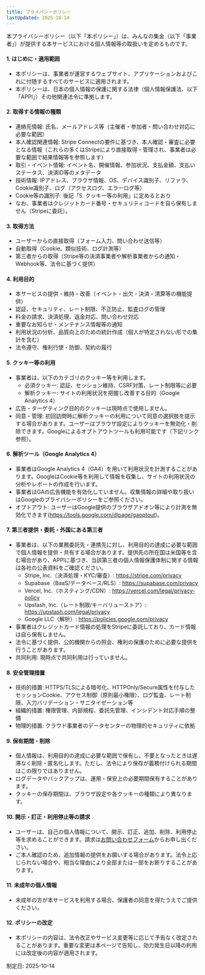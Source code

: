 ```yaml
---
title: プライバシーポリシー
lastUpdated: 2025-10-14
---
```


本プライバシーポリシー（以下「本ポリシー」）は、みんなの集金（以下「事業者」）が提供する本サービスにおける個人情報等の取扱いを定めるものです。

#### 1. はじめに・適用範囲

- 本ポリシーは、事業者が運営するウェブサイト、アプリケーションおよびこれに付随するすべてのサービスに適用されます。
- 本ポリシーは、日本の個人情報の保護に関する法律（個人情報保護法、以下「APPI」）その他関連法令に準拠します。

#### 2. 取得する情報の種類

- 連絡先情報: 氏名、メールアドレス等（主催者・参加者・問い合わせ対応に必要な範囲）
- 本人確認関連情報: Stripe Connectの要件に基づき、本人確認・審査に必要となる情報（これらの多くはStripeにより直接取得・管理され、事業者は必要な範囲で結果情報等を参照します）
- 取引・イベント情報: イベント名、開催情報、参加状況、支払金額、支払いステータス、決済ID等のメタデータ
- 技術情報: IPアドレス、ブラウザ情報、OS、デバイス識別子、リファラ、Cookie識別子、ログ（アクセスログ、エラーログ等）
- Cookie等の識別子: 後記「5. クッキー等の利用」に定めるとおり
- なお、事業者はクレジットカード番号・セキュリティコードを自ら保有しません（Stripeに委託）。

#### 3. 取得方法

- ユーザーからの直接取得（フォーム入力、問い合わせ送信等）
- 自動取得（Cookie、類似技術、ログ計測等）
- 第三者からの取得（Stripe等の決済事業者や解析事業者からの通知・Webhook等、法令に基づく提供）

#### 4. 利用目的

- 本サービスの提供・維持・改善（イベント・出欠・決済・清算等の機能提供）
- 認証、セキュリティ、レート制限、不正防止、監査ログの管理
- 料金の請求、決済処理、返金対応、問い合わせ対応
- 重要なお知らせ・メンテナンス情報等の通知
- 利用状況の分析、品質向上のための統計作成（個人が特定されない形での集計を含む）
- 法令遵守、権利行使・防御、契約の履行

#### 5. クッキー等の利用

- 事業者は、以下のカテゴリのクッキー等を利用します。
  - 必須クッキー: 認証、セッション維持、CSRF対策、レート制限等に必要
  - 解析クッキー: サイトの利用状況を把握し改善する目的（Google Analytics 4）
- 広告・ターゲティング目的のクッキーは現時点で使用しません。
- 同意・管理: 初回訪問時に解析クッキーの利用について同意の選択肢を提示する場合があります。ユーザーはブラウザ設定によりクッキーを無効化・削除できます。Googleによるオプトアウトツールも利用可能です（下記リンク参照）。

#### 6. 解析ツール（Google Analytics 4）

- 事業者はGoogle Analytics 4（GA4）を用いて利用状況を計測することがあります。GoogleはCookie等を利用して情報を収集し、サイトの利用状況の分析やレポートの作成を行います。
- 事業者はGAの広告機能を有効化していません。収集情報の詳細や取り扱いはGoogleのプライバシーポリシーをご参照ください。
- オプトアウト: ユーザーはGoogle提供のブラウザアドオン等により計測を無効化できます(https://tools.google.com/dlpage/gaoptout)。

#### 7. 第三者提供・委託・外国にある第三者

- 事業者は、以下の業務委託先・連携先に対し、利用目的の達成に必要な範囲で個人情報を提供・共有する場合があります。提供先の所在国は米国等を含む場合があり、APPIに基づき、当該第三者の個人情報保護体制に関する情報は各社の公表資料をご確認ください。
  - Stripe, Inc.（決済処理・KYC/審査）: https://stripe.com/privacy
  - Supabase（BaaS/データベース/RLS）: https://supabase.com/privacy
  - Vercel, Inc.（ホスティング/CDN）: https://vercel.com/legal/privacy-policy
  - Upstash, Inc.（レート制限/キーバリューストア）: https://upstash.com/legal/privacy
  - Google LLC（解析）: https://policies.google.com/privacy
- 事業者はクレジットカード情報の処理をStripeに委託しており、カード情報は自ら保有しません。
- 法令に基づく提供、公的機関からの照会、権利の保護のために必要な提供を行うことがあります。
- 共同利用: 現時点で共同利用は行っていません。

#### 8. 安全管理措置

- 技術的措置: HTTPS/TLSによる暗号化、HTTPOnly/Secure属性を付与したセッションCookie、アクセス制御（原則最小権限）、ログ監査、レート制限、入力バリデーション・サニタイゼーション等
- 組織的措置: 権限管理、内部規程、委託先管理、インシデント対応手順の整備
- 物理的措置: クラウド事業者のデータセンターの物理的セキュリティに依拠

#### 9. 保有期間・削除

- 個人情報は、利用目的の達成に必要な範囲で保有し、不要となったときは遅滞なく削除・匿名化します。ただし、法令により保存が義務付けられる期間はこの限りではありません。
- ログデータやバックアップは、運用・保安上の必要期間保有することがあります。
- クッキーの保存期間は、ブラウザ設定や各クッキーの種類により異なります。

#### 10. 開示・訂正・利用停止等の請求

- ユーザーは、自己の個人情報について、開示、訂正、追加、削除、利用停止等を求めることができます。請求は[お問い合わせフォーム](/contact)からお申し出ください。
- ご本人確認のため、追加情報の提供をお願いする場合があります。法令上応じられない場合や、相当な理由により全部または一部をお断りすることがあります。

#### 11. 未成年の個人情報

- 未成年の方が本サービスを利用する場合、保護者の同意を得たうえでご提供ください。

#### 12. ポリシーの改定

- 本ポリシーの内容は、法令改正やサービス変更等に応じて予告なく改定されることがあります。重要な変更は本ページで告知し、効力発生日以降の利用には改定後の内容が適用されます。

制定日: 2025-10-14
